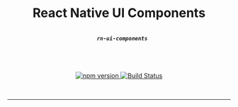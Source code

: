 <div align="center">
  <h1>React Native UI Components</h1>
</div>

<div align="center">
  <h5><code>
  rn-ui-components
  </code></h5>
</div>

<br>

<p align="center">
  <a href="https://badge.fury.io/js/rn-ui-components">
    <img src="https://badge.fury.io/js/rn-ui-components.svg" alt="npm version">
  </a>
  <a href="https://travis-ci.org/nidorx/rn-ui-components">
    <img src="https://travis-ci.org/nidorx/rn-ui-components.svg?branch=master" alt="Build Status">
  </a>
</p>

<br>

****

